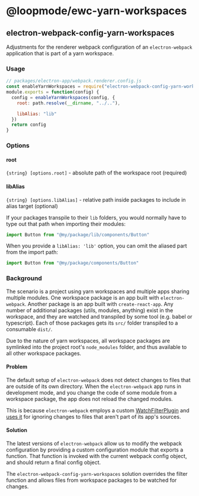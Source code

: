 # @loopmode/ewc-yarn-workspaces

## electron-webpack-config-yarn-workspaces

Adjustments for the renderer webpack configuration of an `electron-webpack` application that is part of a yarn workspace.

### Usage

```js
// packages/electron-app/webpack.renderer.config.js
const enableYarnWorkspaces = require("electron-webpack-config-yarn-workspaces")
module.exports = function(config) {
  config = enableYarnWorkspaces(config, {
    root: path.resolve(__dirname, "../.."),

    libAlias: "lib"
  })
  return config
}
```

### Options

#### root

`{string} [options.root]` - absolute path of the workspace root (required)

#### libAlias

`{string} [options.libAlias]` - relative path inside packages to include in alias target (optional)

If your packages transpile to their `lib` folders, you would normally have to type out that path when importing their modules:

```js
import Button from "@my/package/lib/components/Button"
```

When you provide a `libAlias: 'lib'` option, you can omit the aliased part from the import path:

```js
import Button from "@my/package/components/Button"
```

### Background

The scenario is a project using yarn workspaces and multiple apps sharing multiple modules.
One workspace package is an app built with `electron-webpack`.
Another package is an app built with `create-react-app`.
Any number of additional packages (utils, modules, anything) exist in the workspace, and they are watched and transpiled by some tool (e.g. babel or typescript). Each of those packages gets its `src/` folder transpiled to a consumable `dist/`.

Due to the nature of yarn workspaces, all workspace packages are symlinked into the project root's `node_modules` folder, and thus available to all other workspace packages.

#### Problem

The default setup of `electron-webpack` does not detect changes to files that are outside of its own directory.
When the `electron-webpack` app runs in development mode, and you change the code of some module from a workspace package, the app does not reload the changed modules.

This is because `electron-webpack` employs a custom [WatchFilterPlugin](https://github.com/electron-userland/electron-webpack/blob/master/packages/electron-webpack/src/plugins/WatchMatchPlugin.ts) and [uses it](https://github.com/electron-userland/electron-webpack/blob/master/packages/electron-webpack/src/targets/BaseTarget.ts#L144) for ignoring changes to files that aren't part of its app's sources.

#### Solution

The latest versions of `electron-webpack` allow us to modify the webpack configuration by providing a custom configuration module that exports a function. That function is invoked with the current webpack config object, and should return a final config object.

The `electron-webpack-config-yarn-workspaces` solution overrides the filter function and allows files from workspace packages to be watched for changes.

